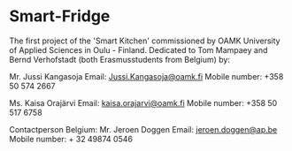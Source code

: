 # Smart-Fridge
The first project of the 'Smart Kitchen' commissioned by OAMK University of Applied Sciences in Oulu - Finland.
Dedicated to Tom Mampaey and Bernd Verhofstadt (both Erasmusstudents from Belgium) by:

Mr. Jussi Kangasoja
Email: Jussi.Kangasoja@oamk.fi
Mobile number: +358 50 574 2667

Ms. Kaisa Orajärvi
Email: kaisa.orajarvi@oamk.fi
Mobile number: +358 50 517 6758

Contactperson Belgium:
Mr. Jeroen Doggen
Email: jeroen.doggen@ap.be
Mobile number: + 32 49874 0546 
